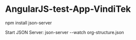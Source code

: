 # AngularJS-test-App-VindiTek

npm install json-server

Start JSON Server:
json-server --watch org-structure.json
